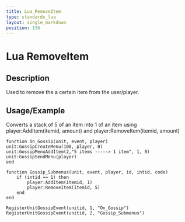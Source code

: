 ```yaml
---
title: Lua_RemoveItem
type: standards_lua
layout: single_markdown
position: 136
---
```


# Lua RemoveItem

## Description

Used to remove the a certain item from the user/player.

## Usage/Example

Converts a stack of 5 of an item into 1 of an item using player:AddItem(itemid, amount) and player:RemoveItem(itemid, amount)

```
function On_Gossip(unit, event, player)
unit:GossipCreateMenu(100, player, 0)
unit:GossipMenuAddItem(2,"5 items -----> 1 item", 1, 0)
unit:GossipSendMenu(player)
end

function Gossip_Submenus(unit, event, player, id, intid, code)
	if (intid == 1) then
		player:AddItem(itemid, 1) 
		player:RemoveItem(itemid, 5)
	end
end

RegisterUnitGossipEvent(unitid, 1, "On_Gossip")
RegisterUnitGossipEvent(unitid, 2, "Gossip_Submenus")
```
